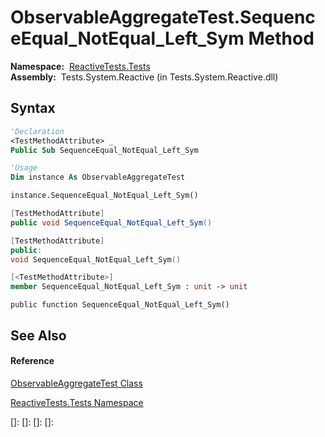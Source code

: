# ObservableAggregateTest.SequenceEqual\_NotEqual\_Left\_Sym Method

**Namespace:**  [ReactiveTests.Tests](ReactiveTests.Tests\ReactiveTests.Tests.md)  
**Assembly:**  Tests.System.Reactive (in Tests.System.Reactive.dll)

## Syntax

```vb
'Declaration
<TestMethodAttribute> _
Public Sub SequenceEqual_NotEqual_Left_Sym
```

```vb
'Usage
Dim instance As ObservableAggregateTest

instance.SequenceEqual_NotEqual_Left_Sym()
```

```csharp
[TestMethodAttribute]
public void SequenceEqual_NotEqual_Left_Sym()
```

```c++
[TestMethodAttribute]
public:
void SequenceEqual_NotEqual_Left_Sym()
```

```fsharp
[<TestMethodAttribute>]
member SequenceEqual_NotEqual_Left_Sym : unit -> unit 
```

```jscript
public function SequenceEqual_NotEqual_Left_Sym()
```

## See Also

#### Reference

[ObservableAggregateTest Class](ObservableAggregateTest\ObservableAggregateTest.md)

[ReactiveTests.Tests Namespace](ReactiveTests.Tests\ReactiveTests.Tests.md)

[]: 
[]: 
[]: 
[]: 